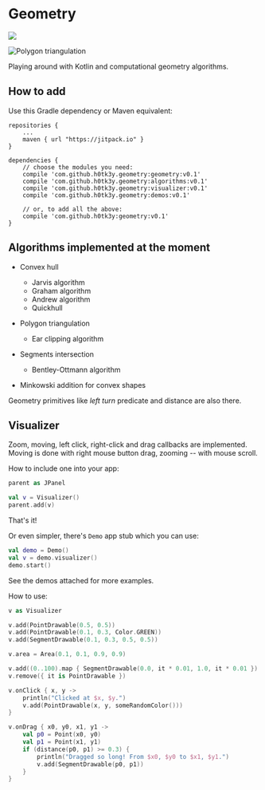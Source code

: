 Geometry
===
[![](https://jitpack.io/v/h0tk3y/geometry.svg)](https://jitpack.io/#h0tk3y/geometry)

![Polygon triangulation](https://dl.dropboxusercontent.com/s/rkyjjkfdit00rd9/Capture_K_tr.JPG)

Playing around with Kotlin and computational geometry algorithms.

How to add
---

Use this Gradle dependency or Maven equivalent:
```	   
repositories {
    ...
    maven { url "https://jitpack.io" }
}

dependencies {
    // choose the modules you need:
    compile 'com.github.h0tk3y.geometry:geometry:v0.1'
    compile 'com.github.h0tk3y.geometry:algorithms:v0.1'
    compile 'com.github.h0tk3y.geometry:visualizer:v0.1'
    compile 'com.github.h0tk3y.geometry:demos:v0.1'
    
    // or, to add all the above:
    compile 'com.github.h0tk3y:geometry:v0.1'
}
```

Algorithms implemented at the moment
---
* Convex hull
  * Jarvis algorithm
  * Graham algorithm
  * Andrew algorithm
  * Quickhull

* Polygon triangulation
  * Ear clipping algorithm

* Segments intersection
  * Bentley-Ottmann algorithm

* Minkowski addition for convex shapes

Geometry primitives like _left turn_ predicate and distance are also there.

Visualizer
---
Zoom, moving, left click, right-click and drag callbacks are implemented.
Moving is done with right mouse button drag, zooming -- with mouse scroll.

How to include one into your app:
```kotlin
parent as JPanel

val v = Visualizer()
parent.add(v)
```
That's it!

Or even simpler, there's `Demo` app stub which you can use:
```kotlin
val demo = Demo()
val v = demo.visualizer()
demo.start()
```
See the demos attached for more examples.

How to use:
```kotlin
v as Visualizer

v.add(PointDrawable(0.5, 0.5))
v.add(PointDrawable(0.1, 0.3, Color.GREEN))
v.add(SegmentDrawable(0.1, 0.3, 0.5, 0.5))

v.area = Area(0.1, 0.1, 0.9, 0.9)

v.add((0..100).map { SegmentDrawable(0.0, it * 0.01, 1.0, it * 0.01 })
v.remove({ it is PointDrawable })

v.onClick { x, y ->
    println("Clicked at $x, $y.")
    v.add(PointDrawable(x, y, someRandomColor()))
}

v.onDrag { x0, y0, x1, y1 ->
    val p0 = Point(x0, y0)
    val p1 = Point(x1, y1)
    if (distance(p0, p1) >= 0.3) {
        println("Dragged so long! From $x0, $y0 to $x1, $y1.")
        v.add(SegmentDrawable(p0, p1))
    }
}
```
